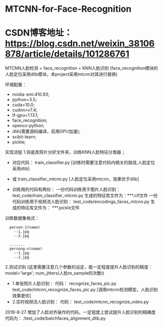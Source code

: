 # MTCNN-for-Face-Recognition
# CSDN博客地址：https://blog.csdn.net/weixin_38106878/article/details/101286761

MTCNN人脸检测 + face_recognition + KNN人脸识别 
(face_recognition模块的人脸定位采用dlib模块，本project采用mtcnn对其进行替换)

环境配置：

  * nvidia-smi:410.93;
  * python=3.5;
  * cuda=10.0;
  * cudnn=v7.4;
  * tf-gpu=1.13.1;
  * face_recognition;
  * opencv-python;
  * dlib(需要源码编译，启用GPU加速);
  * scikit-learn;
  * pickle;


实现流程
1.将底库照片分好文件夹，训练KNN人脸特征分类器；
  * 对应代码： train_classifier.py [训练时需要注意代码内相关的路径,人脸定位采用dlib]
  *  或   train_classifier_mtcnn.py [人脸定位采用mtcnn，效果优于dlib]

  * 训练用的代码有两份： 一份代码训练用于图片人脸识别： test_code/train_classifier_mtcnn.py 生成的特征库文件为：***.clf文件
	  一份代码训练用于视频流人脸识别： test_code/encodings_faces_mtcnn.py 生成的特征库文件为： ***.pickle文件
  							
  训练数据集格式：
  
	  person-1(name)
		--1.jpg
		--2.jpg
		
	  .......
	  persong-n(name)
		--1.jpg
		--2.jpg
		

2.测试识别 (这里需要注意几个参数的设定，能一定程度提升人脸识别的精度： model='large'; num_jitters(人脸re_sample的次数))
  * 1.单张照片人脸识别： 
	代码： recognize_faces_pic.py 
	      test_code/mtcnn_recognize_faces_pic.py [调用mtcnn检测模型，人脸识别效果更优]
  * 2.实时视频流人脸识别：
	代码： test_code/mtcnn_recognize_video.py 



2019-8-27 增加了人脸对齐操作的代码，一定程度上尝试提升人脸识别的精确度
代码为： /test_code/batchfaces_alignment_dlib.py   
